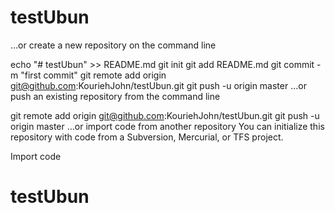 # testUbun

…or create a new repository on the command line

echo "# testUbun" >> README.md
git init
git add README.md
git commit -m "first commit"
git remote add origin git@github.com:KouriehJohn/testUbun.git
git push -u origin master
…or push an existing repository from the command line

git remote add origin git@github.com:KouriehJohn/testUbun.git
git push -u origin master
…or import code from another repository
You can initialize this repository with code from a Subversion, Mercurial, or TFS project.

Import code

# testUbun
